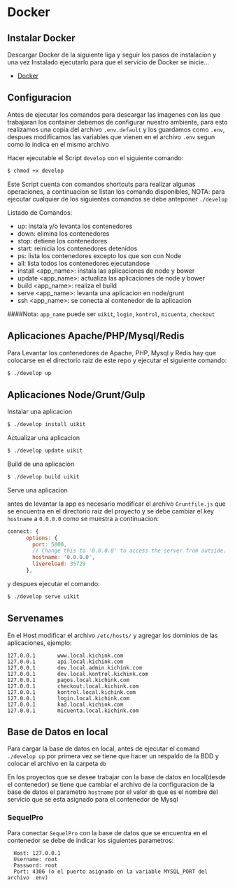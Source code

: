 # Docker

## Instalar Docker

Descargar Docker de la siguiente liga y seguir los pasos de instalacion y
una vez Instalado ejecutarlo para que el servicio de Docker se inicie...

* [Docker]


## Configuracion
Antes de ejecutar los comandos para descargar las imagenes con las que trabajaran los container debemos de configurar nuestro ambiente, para esto realizamos una copia del archivo `.env.default` y los guardamos como `.env`, despues modificamos las variables que vienen en el archivo `.env` segun como lo indica en el mismo archivo

Hacer ejecutable el Script `develop` con el siguiente comando:

```sh
$ chmod +x develop
```
Este Script cuenta con comandos shortcuts para realizar algunas operaciones, a continuacion se listan los comando disponibles, NOTA: para ejecutar cualquier de los siguientes comandos se debe anteponer `./develop`

Listado de Comandos:

  - up: instala y/o levanta los contenedores
  - down: elimina los contenedores
  - stop: detiene los contenedores
  - start: reinicia los contenedores detenidos
  - ps: lista los contenedores excepto los que son con Node
  - all: lista todos los contenedores ejecutandose
  - install \<app_name\>: instala las aplicaciones de node y bower
  - update \<app_name\>: actualiza las aplicaciones de node y bower
  - build \<app_name\>: realiza el build
  - serve \<app_name\>: levanta una aplicacion en node/grunt
  - ssh \<app_name\>: se conecta al contenedor de la aplicacion

####Nota: `app_name` puede ser `uikit`, `login`, `kontrol`, `micuenta`, `checkout`

## Aplicaciones Apache/PHP/Mysql/Redis

Para Levantar los contenedores de Apache, PHP, Mysql y Redis hay que colocarse en el directorio raiz de este repo y ejecutar el siguiente comando:

```sh
$ ./develop up
```

## Aplicaciones Node/Grunt/Gulp

Instalar una aplicacion

```sh
$ ./develop install uikit
```

Actualizar una aplicacion

```sh
$ ./develop update uikit
```

Build de una aplicacion

```sh
$ ./develop build uikit
```

Serve una aplicacion

antes de levantar la app es necesario modificar el archivo `Gruntfile.js` que se encuentra en el directorio raiz del proyecto y se debe cambiar el key `hostname` a `0.0.0.0` como se muestra a continuacion:

```js
connect: {
      options: {
        port: 5000,
        // Change this to '0.0.0.0' to access the server from outside.
        hostname: '0.0.0.0',
        livereload: 35729
      },
```
y despues ejecutar el comando:

```sh
$ ./develop serve uikit
```

## Servenames

En el Host modificar el archivo `/etc/hosts/` y agregar los dominios de las aplicaciones, ejemplo:

```
127.0.0.1       www.local.kichink.com
127.0.0.1       api.local.kichink.com
127.0.0.1       dev.local.admin.kichink.com
127.0.0.1       dev.local.kontrol.kichink.com
127.0.0.1       pagos.local.kichink.com
127.0.0.1       checkout.local.kichink.com
127.0.0.1       kontrol.local.kichink.com
127.0.0.1       login.local.kichink.com
127.0.0.1       kad.local.kichink.com
127.0.0.1       micuenta.local.kichink.com
```

## Base de Datos en local
Para cargar la base de datos en local, antes de ejecutar el comand `./develop up` por primera vez se tiene que hacer un respaldo de la
BDD y colocar el archivo en la carpeta `db`

En los proyectos que se desee trabajar con la base de datos en local(desde el contenedor) se tiene que cambiar el archivo de la configuracion de la base de datos el parametro `hostname` por el valor `db` que es el nombre del servicio que se esta asignado para el contenedor de Mysql

### SequelPro
Para conectar `SequelPro` con la base de datos que se encuentra en el contenedor se debe de indicar los siguientes parametros:
```
  Host: 127.0.0.1
  Username: root
  Password: root
  Port: 4306 (o el puerto asignado en la variable MYSQL_PORT del archivo .env)
```

[Docker]: <https://www.docker.com/products/docker>
